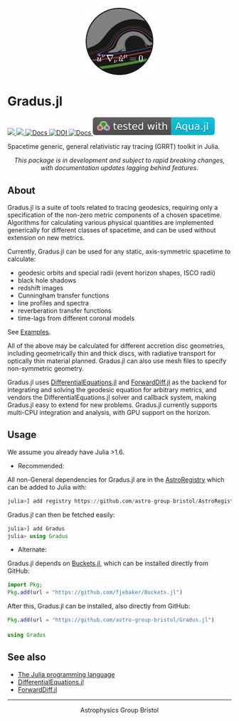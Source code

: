 <p align="center">
  <img width="30%" alt="BRImage" src="docs/src/assets/logo.png">
</p>

# Gradus.jl

<a href="https://codecov.io/gh/astro-group-bristol/Gradus.jl">
    <img src="https://codecov.io/gh/astro-group-bristol/Gradus.jl/branch/main/graph/badge.svg?token=A91E22KZR5"/>
</a>
<a href="https://github.com/astro-group-bristol/Gradus.jl/actions/workflows/test.yml">
    <img src="https://github.com/astro-group-bristol/Gradus.jl/actions/workflows/test.yml/badge.svg"/>
</a>
<a href="https://github.com/astro-group-bristol/Gradus.jl/actions/workflows/docs.yml">
    <img alt="Docs" src="https://github.com/astro-group-bristol/Gradus.jl/actions/workflows/docs.yml/badge.svg"/>
</a>
<a href="https://doi.org/10.5281/zenodo.6471796">
    <img src="https://zenodo.org/badge/DOI/10.5281/zenodo.6471796.svg" alt="DOI">
</a> 
<a href="https://astro-group-bristol.github.io/Gradus.jl/dev/">
    <img alt="Docs" src="https://img.shields.io/badge/docs-dev-blue.svg"/>
</a>
<a href="https://github.com/JuliaTesting/Aqua.jl">
    <img alt="Docs" src="https://raw.githubusercontent.com/JuliaTesting/Aqua.jl/master/badge.svg"/>
</a>

Spacetime generic, general relativistic ray tracing (GRRT) toolkit in Julia.

<p align="center"> <i> This package is in development and subject to rapid breaking changes, with documentation updates lagging behind features.</i> </p>

## About

Gradus.jl is a suite of tools related to tracing geodesics, requiring only a specification of the non-zero metric components of a chosen spacetime. Algorithms for calculating various physical quantities are implemented generically for different classes of spacetime, and can be used without extension on new metrics.

Currently, Gradus.jl can be used for any static, axis-symmetric spacetime to calculate:

- geodesic orbits and special radii (event horizon shapes, ISCO radii)
- black hole shadows
- redshift images
- Cunningham transfer functions
- line profiles and spectra
- reverberation transfer functions
- time-lags from different coronal models

See [Examples](https://astro-group-bristol.github.io/Gradus.jl/dev/examples/examples/).

All of the above may be calculated for different accretion disc geometries, including geometrically thin and thick discs, with radiative transport for optically thin material planned. Gradus.jl can also use mesh files to specify non-symmetric geometry.

Gradus.jl uses [DifferentialEquations.jl](https://github.com/SciML/DifferentialEquations.jl) and [ForwardDiff.jl](https://github.com/JuliaDiff/ForwardDiff.jl) as the backend for integrating and solving the geodesic equation for arbitrary metrics, and vendors the DifferentialEquations.jl solver and callback system, making Gradus.jl easy to extend for new problems. Gradus.jl currently supports multi-CPU integration and analysis, with GPU support on the horizon.


## Usage

We assume you already have Julia >1.6.

- Recommended:

All non-General dependencies for Gradus.jl are in the [AstroRegistry](https://github.com/astro-group-bristol/AstroRegistry) which can be added to Julia with:

```julia
julia>] add registry https://github.com/astro-group-bristol/AstroRegistry
```

Gradus.jl can then be fetched easily:
```julia
julia>] add Gradus
julia> using Gradus
```

- Alternate:

Gradus.jl depends on [Buckets.jl](https://github.com/fjebaker/Buckets.jl), which can be installed directly from GitHub:

```julia
import Pkg;
Pkg.add(url = "https://github.com/fjebaker/Buckets.jl")
```
After this, Gradus.jl can be installed, also directly from GitHub:
```julia
Pkg.add(url = "https://github.com/astro-group-bristol/Gradus.jl")

using Gradus
```

## See also 

- [The Julia programming language](https://github.com/JuliaLang/Julia)
- [DifferentialEquations.jl](https://github.com/SciML/DifferentialEquations.jl)
- [ForwardDiff.jl](https://github.com/JuliaDiff/ForwardDiff.jl)

<hr>

<p align="center"> Astrophysics Group Bristol </p>